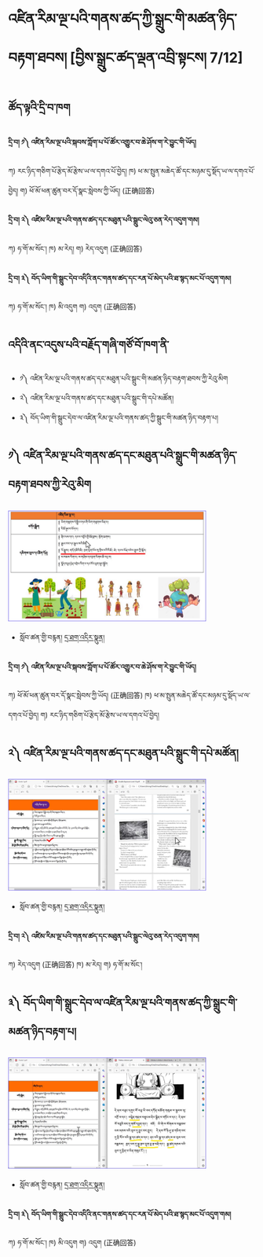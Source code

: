 # འཛིན་རིམ་ལྔ་པའི་གནས་ཚད་ཀྱི་སྒྲུང་གི་མཚན་ཉིད་བརྟག་ཐབས། [བྱིས་སྒྲུང་ཚད་ལྡན་འབྲི་སྟངས། 7/12]
## ཚོད་ལྟའི་དྲི་བ་ཁག #### 
#### དྲི་བ། ༡༽ འཛིན་རིམ་ལྔ་པའི་སྐབས་ཀློག་པ་པོ་ཚོར་འགྱུར་བ་ཆེ་ཤོས་ག་རེ་བྱུང་གི་ཡོད།
ཀ) རང་ཉིད་གཅིག་པོ་རྩེད་མོ་རྩེས་ཡ་ལ་དགའ་པོ་བྱེད།    ཁ) ཕ་མ་སྤུན་མཆེད་ཚོ་དང་མཉམ་དུ་སྡོད་ཡ་ལ་དགའ་པོ་བྱེད།       ག) ཕོ་མོ་ཕན་ཚུན་བར་དོ་སྣང་སླེབས་ཀྱི་ཡོད།  (正确回答)

#### དྲི་བ། ༢༽ འཛིམ་རིམ་ལྔ་པའི་གནས་ཚད་དང་མཐུན་པའི་སྒྲུང་ལེའུ་ཅན་རེད་འདུག་གམ།
ཀ) ཧ་གོ་མ་སོང་།        ཁ) མ་རེད།             ག) རེད་འདུག (正确回答)

#### དྲི་བ། ༣༽ བོད་ཡིག་གི་སྒྲུང་དེབ་འདིའི་ནང་གནས་ཚད་དང་རན་པོ་མེད་པའི་ཐ་སྙད་མང་པོ་འདུག་གམ།
ཀ) ཧ་གོ་མ་སོང་།          ཁ) མི་འདུག             ག) འདུག (正确回答)



## འདིའི་ནང་འདུས་པའི་བརྗོད་གཞི་གཙོ་བོ་ཁག་ནི་ 

- ༡༽ འཛིན་རིམ་ལྔ་པའི་གནས་ཚད་དང་མཐུན་པའི་སྒྲུང་གི་མཚན་ཉིད་བརྟག་ཐབས་ཀྱི་རེའུ་མིག
- ༢༽ འཛིན་རིམ་ལྔ་པའི་གནས་ཚད་དང་མཐུན་པའི་སྒྲུང་གི་དཔེ་མཚོན།
- ༣༽ བོད་ཡིག་གི་སྒྲུང་དེབ་ལ་འཛིན་རིམ་ལྔ་པའི་གནས་ཚད་ཀྱི་སྒྲུང་གི་མཚན་ཉིད་བརྟག་པ།



## ༡༽ འཛིན་རིམ་ལྔ་པའི་གནས་ཚད་དང་མཐུན་པའི་སྒྲུང་གི་མཚན་ཉིད་བརྟག་ཐབས་ཀྱི་རེའུ་མིག
<img src="https://github.com/buda-base/budax/blob/master/howtoguides/CSW07/images/001.jpg" width="80%" height="80%">

- སློབ་ཚན་གྱི་བརྙན། [དྲ་ཐག་འདིར་སྣུན།](https://drive.google.com/file/d/1XA59ue76jHI8fbQlr6ct6TxxXy2MUljF/view?usp=share_link)

#### དྲི་བ། ༡༽ འཛིན་རིམ་ལྔ་པའི་སྐབས་ཀློག་པ་པོ་ཚོར་འགྱུར་བ་ཆེ་ཤོས་ག་རེ་བྱུང་གི་ཡོད།
ཀ) ཕོ་མོ་ཕན་ཚུན་བར་དོ་སྣང་སླེབས་ཀྱི་ཡོད།  (正确回答)   ཁ) ཕ་མ་སྤུན་མཆེད་ཚོ་དང་མཉམ་དུ་སྡོད་ཡ་ལ་དགའ་པོ་བྱེད།       ག) རང་ཉིད་གཅིག་པོ་རྩེད་མོ་རྩེས་ཡ་ལ་དགའ་པོ་བྱེད། 


## ༢༽ འཛིན་རིམ་ལྔ་པའི་གནས་ཚད་དང་མཐུན་པའི་སྒྲུང་གི་དཔེ་མཚོན།
<img src="https://github.com/buda-base/budax/blob/master/howtoguides/CSW07/images/002.jpg" width="80%" height="80%">

- སློབ་ཚན་གྱི་བརྙན། [དྲ་ཐག་འདིར་སྣུན།](https://drive.google.com/file/d/1Qad1iujB9QAJY3-vtthYagSOeyUi55md/view?usp=share_link)

#### དྲི་བ། ༢༽ འཛིམ་རིམ་ལྔ་པའི་གནས་ཚད་དང་མཐུན་པའི་སྒྲུང་ལེའུ་ཅན་རེད་འདུག་གམ།
ཀ) རེད་འདུག (正确回答)        ཁ) མ་རེད།             ག) ཧ་གོ་མ་སོང་།

## ༣༽ བོད་ཡིག་གི་སྒྲུང་དེབ་ལ་འཛིན་རིམ་ལྔ་པའི་གནས་ཚད་ཀྱི་སྒྲུང་གི་མཚན་ཉིད་བརྟག་པ།
<img src="https://github.com/buda-base/budax/blob/master/howtoguides/CSW07/images/003.jpg" width="80%" height="80%">

- སློབ་ཚན་གྱི་བརྙན། [དྲ་ཐག་འདིར་སྣུན།](https://drive.google.com/file/d/1LsLTeEd_DeR-SxftVFibQqO2V0bB67p1/view?usp=share_link)

#### དྲི་བ། ༣༽ བོད་ཡིག་གི་སྒྲུང་དེབ་འདིའི་ནང་གནས་ཚད་དང་རན་པོ་མེད་པའི་ཐ་སྙད་མང་པོ་འདུག་གམ།
ཀ) ཧ་གོ་མ་སོང་།          ཁ) མི་འདུག             ག) འདུག (正确回答)


